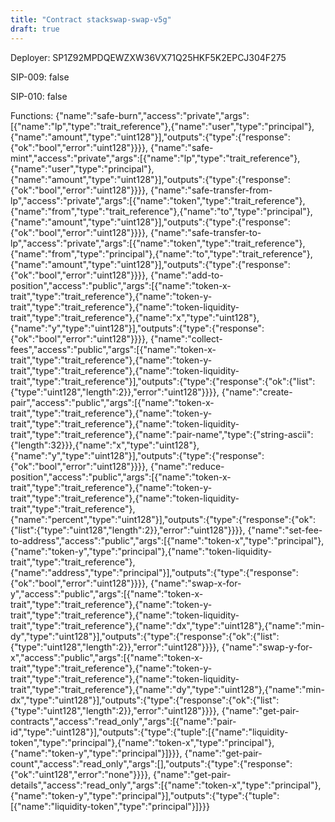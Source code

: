 ```yaml
---
title: "Contract stackswap-swap-v5g"
draft: true
---
```

Deployer: SP1Z92MPDQEWZXW36VX71Q25HKF5K2EPCJ304F275

SIP-009: false

SIP-010: false

Functions:
{"name":"safe-burn","access":"private","args":[{"name":"lp","type":"trait_reference"},{"name":"user","type":"principal"},{"name":"amount","type":"uint128"}],"outputs":{"type":{"response":{"ok":"bool","error":"uint128"}}}}, {"name":"safe-mint","access":"private","args":[{"name":"lp","type":"trait_reference"},{"name":"user","type":"principal"},{"name":"amount","type":"uint128"}],"outputs":{"type":{"response":{"ok":"bool","error":"uint128"}}}}, {"name":"safe-transfer-from-lp","access":"private","args":[{"name":"token","type":"trait_reference"},{"name":"from","type":"trait_reference"},{"name":"to","type":"principal"},{"name":"amount","type":"uint128"}],"outputs":{"type":{"response":{"ok":"bool","error":"uint128"}}}}, {"name":"safe-transfer-to-lp","access":"private","args":[{"name":"token","type":"trait_reference"},{"name":"from","type":"principal"},{"name":"to","type":"trait_reference"},{"name":"amount","type":"uint128"}],"outputs":{"type":{"response":{"ok":"bool","error":"uint128"}}}}, {"name":"add-to-position","access":"public","args":[{"name":"token-x-trait","type":"trait_reference"},{"name":"token-y-trait","type":"trait_reference"},{"name":"token-liquidity-trait","type":"trait_reference"},{"name":"x","type":"uint128"},{"name":"y","type":"uint128"}],"outputs":{"type":{"response":{"ok":"bool","error":"uint128"}}}}, {"name":"collect-fees","access":"public","args":[{"name":"token-x-trait","type":"trait_reference"},{"name":"token-y-trait","type":"trait_reference"},{"name":"token-liquidity-trait","type":"trait_reference"}],"outputs":{"type":{"response":{"ok":{"list":{"type":"uint128","length":2}},"error":"uint128"}}}}, {"name":"create-pair","access":"public","args":[{"name":"token-x-trait","type":"trait_reference"},{"name":"token-y-trait","type":"trait_reference"},{"name":"token-liquidity-trait","type":"trait_reference"},{"name":"pair-name","type":{"string-ascii":{"length":32}}},{"name":"x","type":"uint128"},{"name":"y","type":"uint128"}],"outputs":{"type":{"response":{"ok":"bool","error":"uint128"}}}}, {"name":"reduce-position","access":"public","args":[{"name":"token-x-trait","type":"trait_reference"},{"name":"token-y-trait","type":"trait_reference"},{"name":"token-liquidity-trait","type":"trait_reference"},{"name":"percent","type":"uint128"}],"outputs":{"type":{"response":{"ok":{"list":{"type":"uint128","length":2}},"error":"uint128"}}}}, {"name":"set-fee-to-address","access":"public","args":[{"name":"token-x","type":"principal"},{"name":"token-y","type":"principal"},{"name":"token-liquidity-trait","type":"trait_reference"},{"name":"address","type":"principal"}],"outputs":{"type":{"response":{"ok":"bool","error":"uint128"}}}}, {"name":"swap-x-for-y","access":"public","args":[{"name":"token-x-trait","type":"trait_reference"},{"name":"token-y-trait","type":"trait_reference"},{"name":"token-liquidity-trait","type":"trait_reference"},{"name":"dx","type":"uint128"},{"name":"min-dy","type":"uint128"}],"outputs":{"type":{"response":{"ok":{"list":{"type":"uint128","length":2}},"error":"uint128"}}}}, {"name":"swap-y-for-x","access":"public","args":[{"name":"token-x-trait","type":"trait_reference"},{"name":"token-y-trait","type":"trait_reference"},{"name":"token-liquidity-trait","type":"trait_reference"},{"name":"dy","type":"uint128"},{"name":"min-dx","type":"uint128"}],"outputs":{"type":{"response":{"ok":{"list":{"type":"uint128","length":2}},"error":"uint128"}}}}, {"name":"get-pair-contracts","access":"read_only","args":[{"name":"pair-id","type":"uint128"}],"outputs":{"type":{"tuple":[{"name":"liquidity-token","type":"principal"},{"name":"token-x","type":"principal"},{"name":"token-y","type":"principal"}]}}}, {"name":"get-pair-count","access":"read_only","args":[],"outputs":{"type":{"response":{"ok":"uint128","error":"none"}}}}, {"name":"get-pair-details","access":"read_only","args":[{"name":"token-x","type":"principal"},{"name":"token-y","type":"principal"}],"outputs":{"type":{"tuple":[{"name":"liquidity-token","type":"principal"}]}}}
